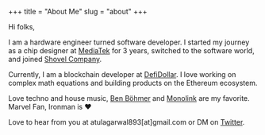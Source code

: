 +++
title = "About Me"
slug = "about"
+++

Hi folks,

I am a hardware engineer turned software developer. I started my journey as a chip designer at [MediaTek](https://www.mediatek.com) for 3 years, switched to the software world, and joined [Shovel Company](https://shovel.company).

Currently, I am a blockchain developer at [DefiDollar](https://defidollar.finance). I love working on complex math equations and building products on the Ethereum ecosystem.

Love techno and house music, [Ben Böhmer](https://open.spotify.com/artist/5tDjiBYUsTqzd0RkTZxK7u) and [Monolink](https://open.spotify.com/artist/2I4hRNCYkPKJQlkoEZKjYx) are my favorite. Marvel Fan, Ironman is ❤️

Love to hear from you at atulagarwal893[at]gmail.com or DM on [Twitter](https://twitter.com/asquare08).
